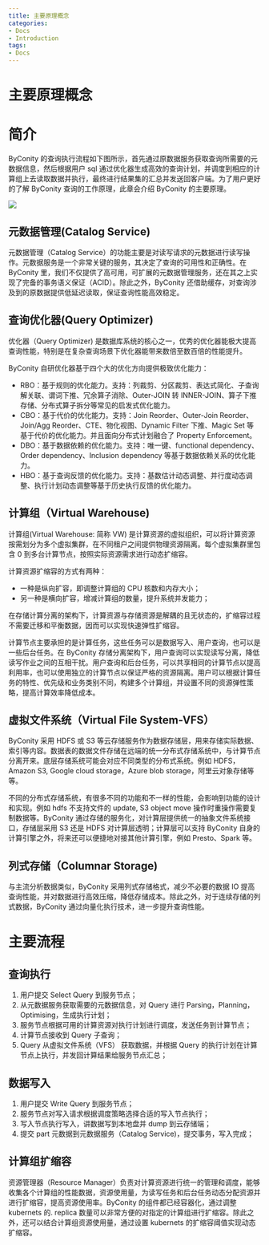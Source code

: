 ```yaml
---
title: 主要原理概念
categories:
- Docs
- Introduction
tags:
- Docs
---
```


# 主要原理概念

# 简介

ByConity 的查询执行流程如下图所示，首先通过原数据服务获取查询所需要的元数据信息，然后根据用户 sql 通过优化器生成高效的查询计划，并调度到相应的计算组上去读取数据并执行，最终进行结果集的汇总并发送回客户端。为了用户更好的了解 ByConity 查询的工作原理，此章会介绍 ByConity 的主要原理。

![](/static/boxcnCarlKKAt0hSPtXFOpfmo7c.png)

## 元数据管理(Catalog Service)

元数据管理（Catalog Service）的功能主要是对读写请求的元数据进行读写操作。元数据服务是一个非常关键的服务，其决定了查询的可用性和正确性。在 ByConity 里，我们不仅提供了高可用，可扩展的元数据管理服务，还在其之上实现了完备的事务语义保证（ACID）。除此之外，ByConity 还借助缓存，对查询涉及到的原数据提供低延迟读取，保证查询性能高效稳定。

## 查询优化器(Query Optimizer)

优化器（Query Optimizer) 是数据库系统的核心之一，优秀的优化器能极大提高查询性能，特别是在复杂查询场景下优化器能带来数倍至数百倍的性能提升。

ByConity 自研优化器基于四个大的优化方向提供极致优化能力：

- RBO：基于规则的优化能力。支持：列裁剪、分区裁剪、表达式简化、子查询解关联、谓词下推、冗余算子消除、Outer-JOIN 转 INNER-JOIN、算子下推存储、分布式算子拆分等常见的启发式优化能力。
- CBO：基于代价的优化能力。支持：Join Reorder、Outer-Join Reorder、Join/Agg Reorder、CTE、物化视图、Dynamic Filter 下推、Magic Set 等基于代价的优化能力。并且面向分布式计划融合了 Property Enforcement。
- DBO：基于数据依赖的优化能力。支持：唯一键、functional dependency、Order dependency、Inclusion dependency 等基于数据依赖关系的优化能力。
- HBO：基于查询反馈的优化能力。支持：基数估计动态调整、并行度动态调整、执行计划动态调整等基于历史执行反馈的优化能力。

## 计算组（Virtual Warehouse)

计算组(Virtual Warehouse: 简称 VW) 是计算资源的虚拟组织，可以将计算资源按需划分为多个虚拟集群，在不同租户之间提供物理资源隔离。每个虚拟集群里包含 0 到多台计算节点，按照实际资源需求进行动态扩缩容。

计算资源扩缩容的方式有两种：

- 一种是纵向扩容，即调整计算组的 CPU 核数和内存大小；
- 另一种是横向扩容，增减计算组的数量，提升系统并发能力；

在存储计算分离的架构下，计算资源与存储资源是解耦的且无状态的，扩缩容过程不需要迁移和平衡数据，因而可以实现快速弹性扩缩容。

计算节点主要承担的是计算任务，这些任务可以是数据写入、用户查询，也可以是一些后台任务。在 ByConity 存储分离架构下，用户查询可以实现读写分离，降低读写作业之间的互相干扰。用户查询和后台任务，可以共享相同的计算节点以提高利用率，也可以使用独立的计算节点以保证严格的资源隔离。用户可以根据计算任务的特性、优先级和业务类别不同，构建多个计算组，并设置不同的资源弹性策略，提高计算效率降低成本。

## 虚拟文件系统（Virtual File System-VFS）

ByConity 采用 HDFS 或 S3 等云存储服务作为数据存储层，用来存储实际数据、索引等内容。数据表的数据文件存储在远端的统一分布式存储系统中，与计算节点分离开来。底层存储系统可能会对应不同类型的分布式系统。例如 HDFS，Amazon S3, Google cloud storage，Azure blob storage，阿里云对象存储等等。

不同的分布式存储系统，有很多不同的功能和不一样的性能，会影响到功能的设计和实现。例如 hdfs 不支持文件的 update, S3 object move 操作时重操作需要复制数据等。ByConity 通过存储的服务化，对计算层提供统一的抽象文件系统接口，存储层采用 S3 还是 HDFS 对计算层透明；计算层可以支持 ByConity 自身的计算引擎之外，将来还可以便捷地对接其他计算引擎，例如 Presto、Spark 等。

## 列式存储（Columnar Storage)

与主流分析数据类似，ByConity 采用列式存储格式，减少不必要的数据 IO 提高查询性能，并对数据进行高效压缩，降低存储成本。除此之外，对于连续存储的列式数据，ByConity 通过向量化执行技术，进一步提升查询性能。

# 主要流程

## 查询执行

1. 用户提交 Select Query 到服务节点；
2. 从元数据服务获取需要的元数据信息，对 Query 进行 Parsing，Planning，Optimising，生成执行计划；
3. 服务节点根据可用的计算资源对执行计划进行调度，发送任务到计算节点；
4. 计算节点接收到 Query 子查询；
5. Query 从虚拟文件系统（VFS） 获取数据，并根据 Query 的执行计划在计算节点上执行，并发回计算结果给服务节点汇总；

## 数据写入

1. 用户提交 Write Query 到服务节点；
2. 服务节点对写入请求根据调度策略选择合适的写入节点执行；
3. 写入节点执行写入，讲数据写到本地盘并 dump 到云存储端；
4. 提交 part 元数据到元数据服务（Catalog Service)，提交事务，写入完成；

## 计算组扩缩容

资源管理器（Resource Manager）负责对计算资源进行统一的管理和调度，能够收集各个计算组的性能数据，资源使用量，为读写任务和后台任务动态分配资源并进行扩缩容，提高资源使用率。ByConity 的组件都已经容器化，通过调整 kubernets 的.  replica 数量可以非常方便的对指定的计算组进行扩缩容。除此之外，还可以结合计算组资源使用量，通过设置 kubernets 的扩缩容阈值实现动态扩缩容。

